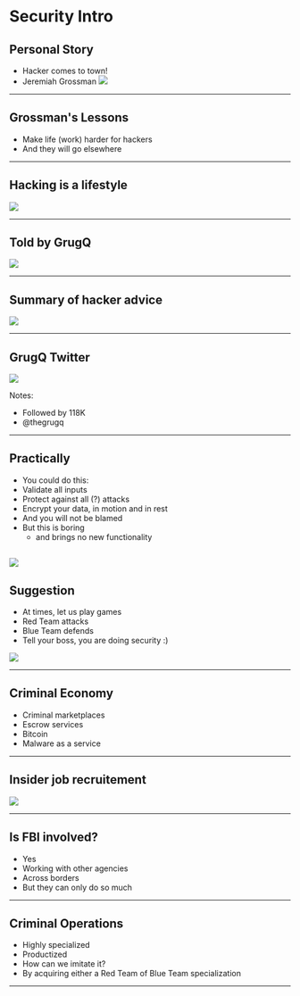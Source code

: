 Security Intro
==============

## Personal Story
* Hacker comes to town!
* Jeremiah Grossman
![](../images/intro-00.png)

---

## Grossman's Lessons

* Make life (work) harder for hackers
* And they will go elsewhere

---

## Hacking is a lifestyle

![](../images/intro-01.png)

---

## Told by GrugQ

![](../images/intro-02.png)

---

## Summary of hacker advice

![](../images/intro-04.png)

---

## GrugQ Twitter

![](../images/intro-03.png)

Notes:

* Followed by 118K
* @thegrugq


---



## Practically

* You could do this:
* Validate all inputs
* Protect against all (?) attacks
* Encrypt your data, in motion and in rest
* And you will not be blamed
* But this is boring
  - and brings no new functionality

![](../images/intro-05-pexels-cottonbro-4114918.jpg)
---

 
## Suggestion
* At times, let us play games
* Red Team attacks
* Blue Team defends
* Tell your boss, you are doing security :)

![](../images/intro-6-pexels-rodnae-productions-7551391.jpg)

---

## Criminal Economy

* Criminal marketplaces
* Escrow services
* Bitcoin
* Malware as a service

---

## Insider job recruitement

![](../images/intro-07.png)

---



## Is FBI involved?

* Yes
* Working with other agencies
* Across borders
* But they can only do so much

---


## Criminal Operations
* Highly specialized
* Productized
* How can we imitate it?
* By acquiring either a Red Team of Blue Team specialization

---

